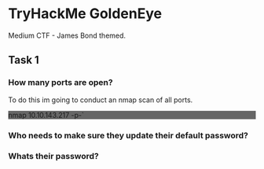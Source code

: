 # TryHackMe GoldenEye
Medium CTF - James Bond themed. 

## Task 1

### How many ports are open?

To do this im going to conduct an nmap scan of all ports. 
<p style="background-color:#666;">nmap 10.10.143.217 -p-`</p>



### Who needs to make sure they update their default password?

### Whats their password?
